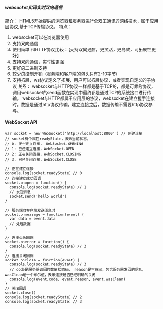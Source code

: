 ##### websocket实现实时双向通信
简介：
HTML5开始提供的浏览器和服务器进行全双工通讯的网络技术，属于应用层协议,基于TCP传输协议。
特点：
1. websocket可以在浏览器使用
2. 支持双向通信
3. 使用简单
和HTTP协议比较：【支持双向通信，更灵活，更高效，可拓展性更好】
1. 支持双向通信，实时性更强
2. 更好的二进制支持
3. 较少的控制开销（服务端和客户端的包头只有2-10字节）
4. 支持拓展，ws协议定义了拓展，用户可以拓展协议，或者实现自定义的子协议
关系：
websocket与HTTP协议一样都是基于TCP的，都是可靠的协议，调用websocket的send函数在实现中最终都是通过TCP的系统接口进行传输。
websocket与HTTP都属于应用层的协议，websocket在建立握手连接时。数据是通过http协议传输，建立连接之后，数据传输不需要http协议参与。


#### WebSocket API
```
var socket = new WebSocket('http://localhost:8000'') // 创建连接
// socket有个属性readyState，表示当前状态，
// 0: 正在建立连接， WebSocket.OPENING
// 1: 已经建立连接，WebSocket.OPEN
// 2: 正在关闭连接，WebSocket.CLOSING
// 3. 已经关闭连接，WebSocket.CLOSE

// 正在建立连接
console.log(socket.readyState) // 0
// 连接建立成功回调
socket.onopen = function() {
  console.log(socket.readyState) // 1
  // 发送消息
  socket.send('hello world')
}

// 服务端向客户端发送消息时
socket.onmessage = function(event) {
  var data = event.data
  // 处理数据
}

// 连接失败回调
socket.onerror = function() {
  console.log(socket.readyState) // 3
}
// 连接关闭回调
socket.onclose = function(event) {
  console.log(socket.readyState) // 3
  // code是服务器返回的数值状态码， reason是字符串，包含服务器发回的信息，wasClean是一个布尔值，表示连接是否已经明确的关闭
  console.log(event.code, event.reason, event.wasClean)
}
// 关闭回调
socket.close()
console.log(socket.readyState) // 2
console.log(socket.readyState) // 3

```
